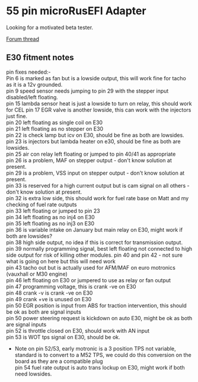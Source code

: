 # 55 pin microRusEFI Adapter

Looking for a motivated beta tester.

[Forum thread](https://rusefi.com/forum/viewtopic.php?f=4&t=1668)

## E30 fitment notes  

pin fixes needed:-  
Pin 6 is marked as fan but is a lowside output, this will work fine for tacho as it is a 12v grounded.  
pin 9 speed sensor needs jumping to pin 29 with the stepper input disabled/left floating.  
pin 15 lambda sensor heat is just a lowside to turn on relay, this should work for CEL
pin 17 EGR valve is another lowside, this can work with the injectors just fine.  
pin 20 left floating as single coil on E30  
pin 21 left floating as no stepper on E30  
pin 22 is check lamp but icv on E30, should be fine as both are lowsides.
pin 23 is injectors but lambda heater on e30, should be fine as both are lowsides.  
pin 25 air con relay left floating or jumped to pin 40/41 as appropriate  
pin 26 is a problem, MAF on stepper output - don't know solution at present.  
pin 29 is a problem, VSS input on stepper output - don't know solution at present.  
pin 33 is reserved for a high current output but is cam signal on all others - don't know solution at present.  
pin 32 is extra low side, this should work for fuel rate base on Matt and my checking of fuel rate outputs  
pin 33 left floating or jumped to pin 23  
pin 34 left floating as no inj4 on E30  
pin 35 left floating as no inj3 on E30  
pin 36 is variable intake on January but main relay on E30, might work if both are lowsides?  
pin 38 high side output, no idea if this is correct for transmission output.  
pin 39 normally programming signal, best left floating not connected to high side output for risk of killing other modules.
pin 40 and pin 42 - not sure what is going on here but this will need work  
pin 43 tacho out but is actually used for AFM/MAF on euro motronics (vauxhall or M30 engine)  
pin 46 left floating on E30 or jumpered to use as relay or fan output  
pin 47 programming voltage, this is crank -ve on E30  
pin 48 crank -v is crank -ve on E30  
pin 49 crank +ve is unused on E30  
pin 50 EGR position is input from ABS for traction intervention, this should be ok as both are signal inputs  
pin 50 power steering request is kickdown on auto E30, might be ok as both are signal inputs  
pin 52 is throttle closed on E30, should work with AN input  
pin 53 is WOT tps signal on E30, should be ok.  

- Note on pin 52/53, early motronic is a 3 position TPS not variable, standard is to convert to a M52 TPS, we could do this conversion on the board as they are a compatible plug  
pin 54 fuel rate output is auto trans lockup on E30, might work if both need lowsides.  
